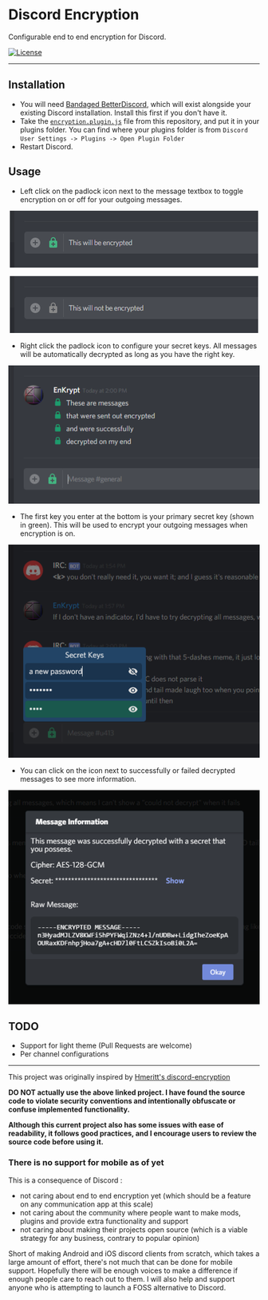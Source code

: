 # Discord Encryption

Configurable end to end encryption for Discord.

[![License](https://img.shields.io/github/license/EnKrypt/DiscordEncryption.svg)](https://raw.githubusercontent.com/EnKrypt/DiscordEncryption/master/LICENSE)

---

## Installation
* You will need [Bandaged BetterDiscord](https://rauenzi.github.io/BetterDiscordApp/), which will exist alongside your existing Discord installation. Install this first if you don't have it.
* Take the [`encryption.plugin.js`](https://raw.githubusercontent.com/EnKrypt/DiscordEncryption/master/encryption.plugin.js) file from this repository, and put it in your plugins folder. You can find where your plugins folder is from `Discord User Settings -> Plugins -> Open Plugin Folder`
* Restart Discord.

## Usage
* Left click on the padlock icon next to the message textbox to toggle encryption on or off for your outgoing messages.

<p align="center">
  <img src="https://raw.githubusercontent.com/EnKrypt/DiscordEncryption/master/images/lock-icon-on.png">
</p>

<p align="center">
  <img src="https://raw.githubusercontent.com/EnKrypt/DiscordEncryption/master/images/lock-icon-off.png">
</p>

* Right click the padlock icon to configure your secret keys. All messages will be automatically decrypted as long as you have the right key.

<p align="center">
  <img src="https://raw.githubusercontent.com/EnKrypt/DiscordEncryption/master/images/auto-decrypt.png">
</p>

* The first key you enter at the bottom is your primary secret key (shown in green). This will be used to encrypt your outgoing messages when encryption is on.

<p align="center">
  <img src="https://raw.githubusercontent.com/EnKrypt/DiscordEncryption/master/images/secrets-config.png">
</p>

* You can click on the icon next to successfully or failed decrypted messages to see more information.

<p align="center">
  <img src="https://raw.githubusercontent.com/EnKrypt/DiscordEncryption/master/images/message-info.png">
</p>

## TODO
* Support for light theme (Pull Requests are welcome)
* Per channel configurations

---

This project was originally inspired by [Hmeritt's discord-encryption](https://github.com/Hmerritt/discord-encryption)

**DO NOT actually use the above linked project. I have found the source code to violate security conventions and intentionally obfuscate or confuse implemented functionality.**

**Although this current project also has some issues with ease of readability, it follows good practices, and I encourage users to review the source code before using it.**

### There is no support for mobile as of yet
This is a consequence of Discord :
* not caring about end to end encryption yet (which should be a feature on any communication app at this scale)
* not caring about the community where people want to make mods, plugins and provide extra functionality and support
* not caring about making their projects open source (which is a viable strategy for any business, contrary to popular opinion)

Short of making Android and iOS discord clients from scratch, which takes a large amount of effort, there's not much that can be done for mobile support. Hopefully there will be enough voices to make a difference if enough people care to reach out to them. I will also help and support anyone who is attempting to launch a FOSS alternative to Discord.

